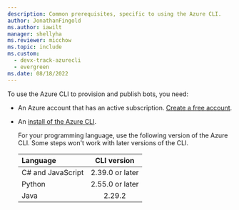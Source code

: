 ```yaml
---
description: Common prerequisites, specific to using the Azure CLI.
author: JonathanFingold
ms.author: iawilt
manager: shellyha
ms.reviewer: micchow
ms.topic: include
ms.custom:
  - devx-track-azurecli
  - evergreen
ms.date: 08/18/2022
---
```


To use the Azure CLI to provision and publish bots, you need:

- An Azure account that has an active subscription. [Create a free account](https://azure.microsoft.com/free/?WT.mc_id=A261C142F).
- An [install of the Azure CLI](/cli/azure/install-azure-cli).

  For your programming language, use the following version of the Azure CLI.
  Some steps won't work with later versions of the CLI.

  | Language          | CLI version     |
  |:------------------|:---------------:|
  | C# and JavaScript | 2.39.0 or later |
  | Python            | 2.55.0 or later |
  | Java              | 2.29.2          |
